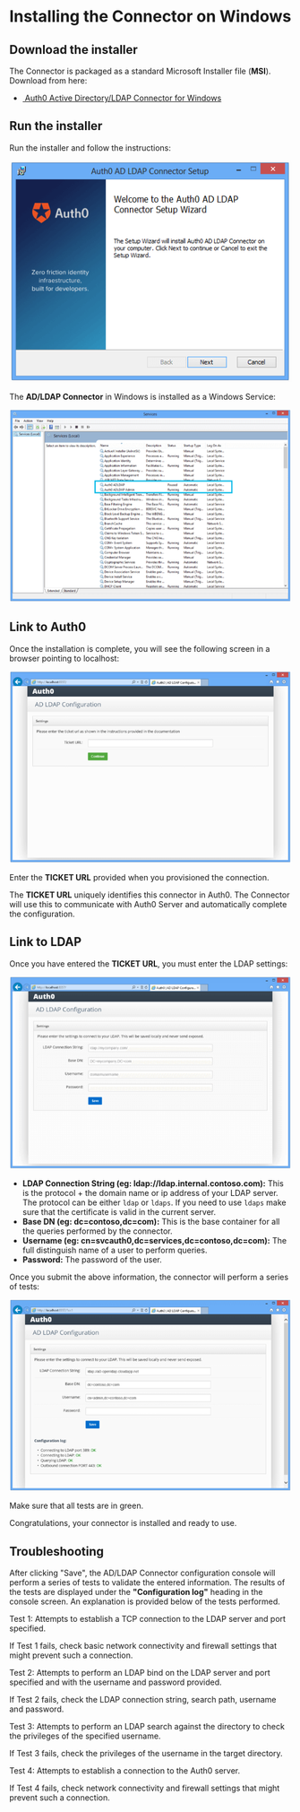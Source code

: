 # Installing the Connector on Windows

## Download the installer

The Connector is packaged as a standard Microsoft Installer file (__MSI__). Download from here:

<div class="platform-selector">
  <div class="installers"  style="display: block; margin: auto;">
    <ul>
      <li>
        <a class="download-link" href="http://cdn.auth0.com/adldap.msi">
          <img src="//cdn.auth0.com/docs/img/node-windows.png" alt="">
          Auth0 Active Directory/LDAP Connector for Windows
          <small class="download-version"></small>
        </a>
        <span class="hash"></span>
      </li>
    </ul>
  </div>

<script type="text/javascript">
  $.getJSON('https://cdn.auth0.com/connector/windows/latest.json', function (data) {
    $('.download-link').attr('href', data.url);
    $('.download-version').text('Current version: ' + data.version);
    $('.hash').text('Checksum (SHA1): ' + data.checksum);
  })
</script>

## Run the installer

Run the installer and follow the instructions:

![](/media/articles/connector/install/adldap-connector-setup.png)

The __AD/LDAP Connector__ in Windows is installed as a Windows Service:

![](/media/articles/connector/install/adldap-connector-services.png)

## Link to Auth0

Once the installation is complete, you will see the following screen in a browser pointing to localhost:

![](/media/articles/connector/install/adldap-connector-admin-ticket.png)

Enter the __TICKET URL__ provided when you provisioned the connection.

The __TICKET URL__ uniquely identifies this connector in Auth0. The Connector will use this to communicate with Auth0 Server and automatically complete the configuration.

## Link to LDAP

Once you have entered the __TICKET URL__, you must enter the LDAP settings:

![](/media/articles/connector/install/adldap-connector-admin-settings.png)

-  **LDAP Connection String (eg: ldap://ldap.internal.contoso.com):** This is the protocol + the domain name or ip address of your LDAP server. The protocol can be either `ldap` or `ldaps`. If you need to use `ldaps` make sure that the certificate is valid in the current server.
-  **Base DN (eg: dc=contoso,dc=com):** This is the base container for all the queries performed by the connector.
-  **Username (eg: cn=svcauth0,dc=services,dc=contoso,dc=com):** The full distinguish name of a user to perform queries.
-  **Password:** The password of the user.

Once you submit the above information, the connector will perform a series of tests:

![](/media/articles/connector/install/adldap-connector-admin-settings-ok.png)

Make sure that all tests are in green.

Congratulations, your connector is installed and ready to use.

## Troubleshooting

After clicking "Save", the AD/LDAP Connector configuration console will perform a series of tests to validate the entered information.  The results of the tests are displayed under the **"Configuration log"** heading in the console screen.  An explanation is provided below of the tests performed.

Test 1: Attempts to establish a TCP connection to the LDAP server and port specified.

If Test 1 fails, check basic network connectivity and firewall settings that might prevent such a connection.

Test 2: Attempts to perform an LDAP bind on the LDAP server and port specified and with the username and password provided.

If Test 2 fails, check the LDAP connection string, search path, username and password.

Test 3: Attempts to perform an LDAP search against the directory to check the privileges of the specified username.

If Test 3 fails, check the privileges of the username in the target directory.

Test 4: Attempts to establish a connection to the Auth0 server.

If Test 4 fails, check network connectivity and firewall settings that might prevent such a connection.
